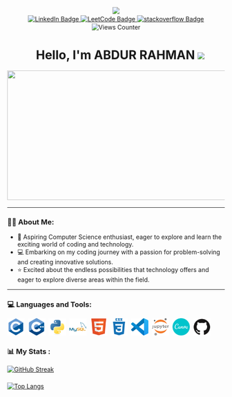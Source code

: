 <div id="header" align="center">
  <img src="https://miro.medium.com/max/1360/1*zVnWJtyGOX_kUIDm6ccCfQ.gif" width="100"/>
</div>
<div id="badges" align="center">
  <a href="">
      <img src="https://img.shields.io/badge/LinkedIn-blue?style=for-the-badge&logo=linkedin&logoColor=white" alt="LinkedIn Badge"/>
  </a>
  <a href="https://codeforces.com/profile/abdur_rahman12">
    <img src="https://img.shields.io/badge/Codeforces-1F8ACB.svg?style=for-the-badge&logo=Codeforces&logoColor=white" alt="LeetCode Badge"/>
  </a>
  <a href="https://www.hackerrank.com/profile/abrahman_edu_bd">
    <img src="https://img.shields.io/badge/HackerRank-00EA64.svg?style=for-the-badge&logo=HackerRank&logoColor=white" alt="stackoverflow Badge"/>
  </a>
</div>
<div align="center">
  <img src="https://komarev.com/ghpvc/?username=ab-rahman12&style=flat-square&color=blue" alt="Views Counter" align="center" width="150px" height="27.5px"/>
</div>
<h1 align="center">&nbsp;&nbsp;&nbsp;Hello, I'm ABDUR RAHMAN <img src ="https://media.giphy.com/media/hvRJCLFzcasrR4ia7z/giphy.gif" width="30px"/></h1>

<div align="center">
  <img src="https://media2.giphy.com/media/qgQUggAC3Pfv687qPC/giphy.gif?cid=ecf05e473nddqc6vvj1t2iiy5mc17q228dtb6c9hqmjxabss&ep=v1_gifs_related&rid=giphy.gif&ct=g" width="600" height="300"/>
</div>

---

### 👩‍💻 About Me:

- 🚀 Aspiring Computer Science enthusiast, eager to explore and learn the exciting world of coding and technology.
- 💻 Embarking on my coding journey with a passion for problem-solving and creating innovative solutions.
- ⭐ Excited about the endless possibilities that technology offers and eager to explore diverse areas within the field.
---

### 💻 Languages and Tools:
<div>
  <img src="https://github.com/devicons/devicon/blob/master/icons/c/c-original.svg" title="C" alt="C" width="40" height="40"/>&nbsp;
  <img src="https://github.com/devicons/devicon/blob/master/icons/cplusplus/cplusplus-original.svg" title="C++" alt="C++" width="40" height="40"/>&nbsp;
  <img src="https://github.com/devicons/devicon/blob/master/icons/python/python-original.svg" title="Python" alt="Python" width="40" height="40"/>&nbsp;
  <img src="https://github.com/devicons/devicon/blob/master/icons/mysql/mysql-original-wordmark.svg" title="MySQL" alt="MySQL" width="40" height="40"/>&nbsp;
  <img src="https://github.com/devicons/devicon/blob/master/icons/html5/html5-original.svg" title="HTML5" alt="HTML" width="40" height="40"/>&nbsp;
  <img src="https://github.com/devicons/devicon/blob/master/icons/css3/css3-plain-wordmark.svg"  title="CSS3" alt="CSS" width="40" height="40"/>&nbsp;
  <img src="https://github.com/devicons/devicon/blob/master/icons/vscode/vscode-original.svg" title="VSCode" alt="VSCode" width="40" height="40"/>&nbsp;
  <img src="https://github.com/devicons/devicon/blob/master/icons/jupyter/jupyter-original-wordmark.svg" title="Jupyter" alt="Jupyter" width="40" height="40"/>&nbsp;
  <img src="https://github.com/devicons/devicon/blob/master/icons/canva/canva-original.svg" title="Canava" alt="Canava" width="40" height="40"/>&nbsp;
  <img src="https://github.com/devicons/devicon/blob/master/icons/github/github-original.svg" title="Github" alt="Github" width="40" height="40"/>&nbsp;
</div>

### 📊 My Stats :
[![GitHub Streak](http://github-readme-streak-stats.herokuapp.com?user=ab-rahman12&theme=github-dark)](https://git.io/streak-stats)

###
[![Top Langs](https://github-readme-stats.vercel.app/api/top-langs/?username=ab-rahman12&layout=compact&theme=vision-friendly-dark)](https://github.com/anuraghazra/github-readme-stats)
